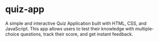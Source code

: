 # quiz-app
A simple and interactive Quiz Application built with HTML, CSS, and JavaScript. This app allows users to test their knowledge with multiple-choice questions, track their score, and get instant feedback.
